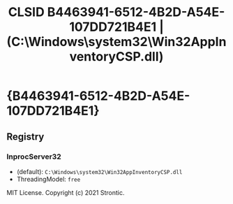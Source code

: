 ﻿---
title: "CLSID B4463941-6512-4B2D-A54E-107DD721B4E1 | (C:\\Windows\\system32\\Win32AppInventoryCSP.dll)"
excerpt: What is COM-Object CLSID B4463941-6512-4B2D-A54E-107DD721B4E1?
---

# {B4463941-6512-4B2D-A54E-107DD721B4E1}


## Registry


### InprocServer32

* (default): `C:\Windows\system32\Win32AppInventoryCSP.dll`
* ThreadingModel: `free`

MIT License. Copyright (c) 2021 Strontic.



